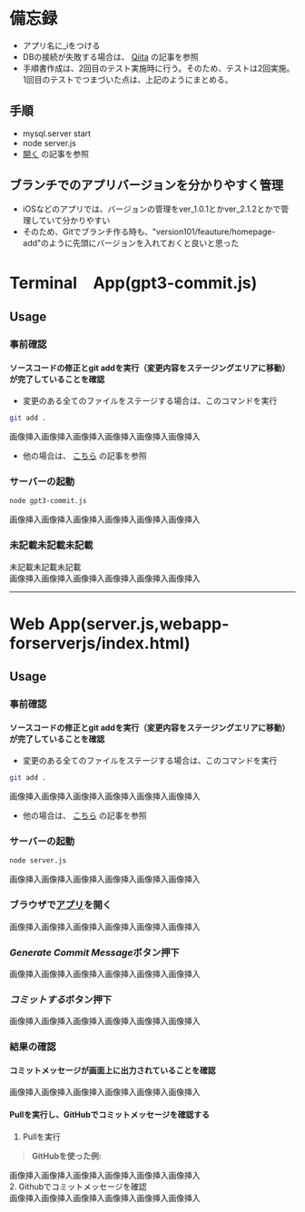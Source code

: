 # 備忘録
- アプリ名に_iをつける
- DBの接続が失敗する場合は、 [Qiita](https://qiita.com/workTimeShorterning/private/1d5cf6338d79812658a7) の記事を参照
- 手順書作成は、2回目のテスト実施時に行う。そのため、テストは2回実施。1回目のテストでつまづいた点は、上記のようにまとめる。
## 手順
- mysql.server start
- node server.js
- [開く](http://localhost:3000/) の記事を参照
## ブランチでのアプリバージョンを分かりやすく管理
- iOSなどのアプリでは、バージョンの管理をver_1.0.1とかver_2.1.2とかで管理していて分かりやすい
- そのため、Gitでブランチ作る時も、"version101/feauture/homepage-add"のように先頭にバージョンを入れておくと良いと思った

# Terminal　App(gpt3-commit.js)
## Usage
### 事前確認
#### ソースコードの修正とgit addを実行（変更内容をステージングエリアに移動）が完了していることを確認
- 変更のある全てのファイルをステージする場合は、このコマンドを実行
```zsh
git add .
```
画像挿入画像挿入画像挿入画像挿入画像挿入画像挿入
- 他の場合は、 [こちら](https://google.com) の記事を参照
### サーバーの起動
```zsh
node gpt3-commit.js
```
画像挿入画像挿入画像挿入画像挿入画像挿入画像挿入
### 未記載未記載未記載 
 未記載未記載未記載<br>
 画像挿入画像挿入画像挿入画像挿入画像挿入画像挿入 <br>

---
# Web App(server.js,webapp-forserverjs/index.html)
## Usage
### 事前確認
#### ソースコードの修正とgit addを実行（変更内容をステージングエリアに移動）が完了していることを確認
- 変更のある全てのファイルをステージする場合は、このコマンドを実行
```zsh
git add .
```
画像挿入画像挿入画像挿入画像挿入画像挿入画像挿入
- 他の場合は、 [こちら](https://google.com) の記事を参照
### サーバーの起動
```zsh
node server.js
```
画像挿入画像挿入画像挿入画像挿入画像挿入画像挿入
### ブラウザで[アプリ](http://localhost:3000)を開く<br>
 画像挿入画像挿入画像挿入画像挿入画像挿入画像挿入<br>
### ***Generate Commit Message***ボタン押下 <br>
 画像挿入画像挿入画像挿入画像挿入画像挿入画像挿入
### ***コミットする***ボタン押下 <br>
 画像挿入画像挿入画像挿入画像挿入画像挿入画像挿入
### 結果の確認
#### コミットメッセージが画面上に出力されていることを確認
 画像挿入画像挿入画像挿入画像挿入画像挿入画像挿入
#### Pullを実行し、GitHubでコミットメッセージを確認する
1. Pullを実行
> **GitHubを使った例:** <br>
> 
 画像挿入画像挿入画像挿入画像挿入画像挿入画像挿入 <br>
2. Githubでコミットメッセージを確認<br>
 画像挿入画像挿入画像挿入画像挿入画像挿入画像挿入<br>
